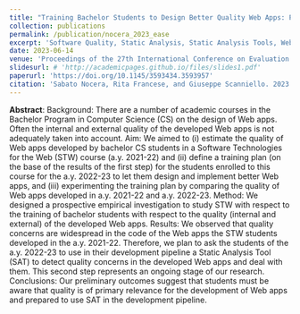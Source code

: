 ```yaml
---
title: "Training Bachelor Students to Design Better Quality Web Apps: Preliminary Results from a Prospective Empirical Investigation"
collection: publications
permalink: /publication/nocera_2023_ease
excerpt: 'Software Quality, Static Analysis, Static Analysis Tools, Web App Development'
date: 2023-06-14
venue: 'Proceedings of the 27th International Conference on Evaluation and Assessment in Software Engineering'
slidesurl: # 'http://academicpages.github.io/files/slides1.pdf'
paperurl: 'https://doi.org/10.1145/3593434.3593957'
citation: 'Sabato Nocera, Rita Francese, and Giuseppe Scanniello. 2023. Training Bachelor Students to Design Better Quality Web Apps: Preliminary Results from a Prospective Empirical Investigation. In Proceedings of the 27th International Conference on Evaluation and Assessment in Software Engineering (EASE '23). Association for Computing Machinery, New York, NY, USA, 465–469. https://doi.org/10.1145/3593434.3593957'
---
```


**Abstract**: Background: There are a number of academic courses in the Bachelor Program in Computer Science (CS) on the design of Web apps. Often the internal and external quality of the developed Web apps is not adequately taken into account. Aim: We aimed to (i) estimate the quality of Web apps developed by bachelor CS students in a Software Technologies for the Web (STW) course (a.y. 2021-22) and (ii) define a training plan (on the base of the results of the first step) for the students enrolled to this course for the a.y. 2022-23 to let them design and implement better Web apps, and (iii) experimenting the training plan by comparing the quality of Web apps developed in a.y. 2021-22 and a.y. 2022-23. Method: We designed a prospective empirical investigation to study STW with respect to the training of bachelor students with respect to the quality (internal and external) of the developed Web apps. Results: We observed that quality concerns are widespread in the code of the Web apps the STW students developed in the a.y. 2021-22. Therefore, we plan to ask the students of the a.y. 2022-23 to use in their development pipeline a Static Analysis Tool (SAT) to detect quality concerns in the developed Web apps and deal with them. This second step represents an ongoing stage of our research. Conclusions: Our preliminary outcomes suggest that students must be aware that quality is of primary relevance for the development of Web apps and prepared to use SAT in the development pipeline.
